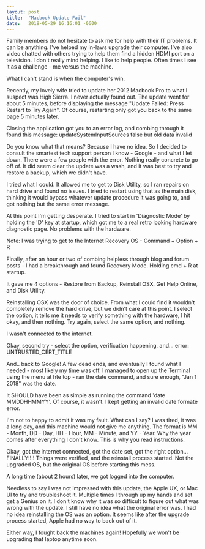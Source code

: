 ```yaml
---
layout: post
title:  "Macbook Update Fail"
date:   2018-05-29 16:16:01 -0600
---
```


Family members do not hesitate to ask me for help with their IT problems.  It can be anything.  I've helped my in-laws upgrade their computer.  I've also video chatted with others trying to help them find a hidden HDMI port on a television.  I don't really mind helping.  I like to help people.  Often times I see it as a challenge - me versus the machine.

What I can't stand is when the computer's win.

Recently, my lovely wife tried to update her 2012 Macbook Pro to what I suspect was High Sierra.  I never actually found out.  The update went for about 5 minutes, before displaying the message "Update Failed: Press Restart to Try Again".  Of course, restarting only got you back to the same page 5 minutes later.

Closing the application got you to an error log, and combing through it found this message:  updateSystemInputSources false but old data invalid

Do you know what that means?  Because I have no idea.  So I decided to consult the smartest tech support person I know - Google - and what I let down.  There were a few people with the error.  Nothing really concrete to go off of.  It did seem clear the update was a wash, and it was best to try and restore a backup, which we didn't have.

I tried what I could.  It allowed me to get to Disk Utility, so I ran repairs on hard drive and found no issues.  I tried to restart using that as the main disk, thinking it would bypass whatever update procedure it was going to, and got nothing but the same error message.

At this point I'm getting desperate.  I tried to start in 'Diagnostic Mode' by holding the 'D' key at startup, which got me to a real retro looking hardware diagnostic page.  No problems with the hardware.

Note: I was trying to get to the Internet Recovery OS - Command + Option + R

Finally, after an hour or two of combing helpless through blog and forum posts - I had a breakthrough and found Recovery Mode.  Holding cmd + R at startup.

It gave me 4 options - Restore from Backup, Reinstall OSX, Get Help Online, and Disk Utility.

Reinstalling OSX was the door of choice.  From what I could find it wouldn't completely remove the hard drive, but we didn't care at this point.  I select the option, it tells me it needs to verify something with the hardware, I hit okay, and then nothing.  Try again, select the same option, and nothing.

I wasn't connected to the internet.  

Okay, second try - select the option, verification happening, and... error: UNTRUSTED_CERT_TITLE

And.. back to Google!  A few dead ends, and eventually I found what I needed - most likely my time was off.  I managed to open up the Terminal using the menu at hte top - ran the date command, and sure enough, "Jan 1 2018" was the date.  

It SHOULD have been as simple as running the command 'date MMDDHHMMYY'.  Of course, it wasn't.  I kept getting an invalid date formate error.

I'm not to happy to admit it was my fault.   What can I say?  I was tired, it was a long day, and this machine would not give me anything.  The format is MM - Month, DD - Day, HH - Hour, MM - Minute, and YY - Year.  Why the year comes after everything I don't know.  This is why you read instructions.

Okay, got the internet connected, got the date set, got the right option... FINALLY!!!! Things were verified, and the reinstall process started.  Not the upgraded OS, but the original OS before starting this mess.  

A long time (about 2 hours) later, we got logged into the computer.

Needless to say I was not impressed with this update, the Apple UX, or Mac UI to try and troubleshoot it.  Multiple times I through up my hands and set get a Genius on it.  I don't know why it was so difficult to figure out what was wrong with the update.  I still have no idea what the original error was.  I had no idea reinstalling the OS was an option.  It seems like after the upgrade process started, Apple had no way to back out of it.  

Either way, I fought back the machines again!  Hopefully we won't be upgrading that laptop anytime soon.  
